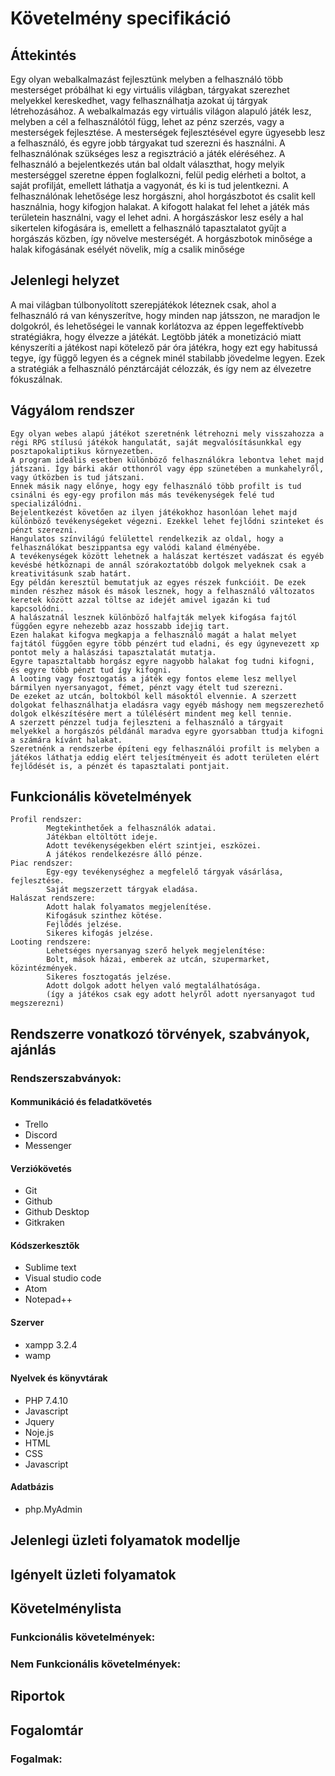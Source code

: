 

# Követelmény specifikáció

##  Áttekintés
Egy olyan webalkalmazást fejlesztünk melyben a felhasználó több mesterséget próbálhat ki egy virtuális világban, 
tárgyakat szerezhet melyekkel kereskedhet, vagy felhasználhatja azokat új tárgyak létrehozásához. A webalkalmazás 
egy virtuális világon alapuló játék lesz, melyben a cél a felhasználótól függ, lehet az pénz szerzés, vagy a 
mesterségek fejlesztése. A mesterségek fejlesztésével egyre ügyesebb lesz a felhasználó, és egyre jobb tárgyakat 
tud szerezni és használni. A felhasználónak szükséges lesz a regisztráció a játék eléréséhez. A felhasználó a 
bejelentkezés után bal oldalt választhat, hogy melyik mesterséggel szeretne éppen foglalkozni, felül pedig elérheti 
a boltot, a saját profilját, emellett láthatja a vagyonát, és ki is tud jelentkezni.
A felhasználónak lehetősége lesz horgászni, ahol horgászbotot és csalit kell használnia, hogy kifogjon halakat. 
A kifogott halakat fel lehet a játék más területein használni, vagy el lehet adni. A horgászáskor lesz esély a 
hal sikertelen kifogására is, emellett a felhasználó tapasztalatot gyűjt a horgászás közben, így növelve mesterségét. 
A horgászbotok minősége a halak kifogásának esélyét növelik, míg a csalik minősége 
## Jelenlegi helyzet
A mai világban túlbonyolított szerepjátékok léteznek csak, ahol a felhasználó rá van kényszerítve, 
hogy minden nap játsszon, ne maradjon le dolgokról, és lehetőségei le vannak korlátozva az éppen 
legeffektívebb stratégiákra, hogy élvezze a játékát. Legtöbb játék a monetizáció miatt kényszeríti 
a játékost napi kötelező pár óra játékra, hogy ezt egy habitussá tegye, így függő legyen és a cégnek 
minél stabilabb jövedelme legyen. Ezek a stratégiák a felhasználó pénztárcáját célozzák, és így nem 
az élvezetre fókuszálnak. 

## Vágyálom rendszer
	Egy olyan webes alapú játékot szeretnénk létrehozni mely visszahozza a régi RPG stílusú játékok hangulatát, saját megvalósításunkkal egy posztapokaliptikus környezetben. 
	A program ideális esetben különböző felhasználókra lebontva lehet majd játszani. Így bárki akár otthonról vagy épp szünetében a munkahelyről, vagy útközben is tud játszani. 
	Ennek másik nagy előnye, hogy egy felhasználó több profilt is tud csinálni és egy-egy profilon más más tevékenységek felé tud specializálódni. 
	Bejelentkezést követően az ilyen játékokhoz hasonlóan lehet majd különböző tevékenységeket végezni. Ezekkel lehet fejlődni szinteket és pénzt szerezni. 
	Hangulatos színvilágú felülettel rendelkezik az oldal, hogy a felhasználókat beszippantsa egy valódi kaland élményébe. 
	A tevékenységek között lehetnek a halászat kertészet vadászat és egyéb kevésbé hétköznapi de annál szórakoztatóbb dolgok melyeknek csak a kreativitásunk szab határt. 
	Egy példán keresztül bemutatjuk az egyes részek funkcióit. De ezek minden részhez mások és mások lesznek, hogy a felhasználó változatos keretek között azzal töltse az idejét amivel igazán ki tud kapcsolódni. 
	A halászatnál lesznek különböző halfajták melyek kifogása fajtól függően egyre nehezebb azaz hosszabb idejig tart. 
	Ezen halakat kifogva megkapja a felhasználó magát a halat melyet fajtától függően egyre több pénzért tud eladni, és egy úgynevezett xp pontot mely a halászási tapasztalatát mutatja.
	Egyre tapasztaltabb horgász egyre nagyobb halakat fog tudni kifogni, és egyre több pénzt tud így kifogni. 
	A looting vagy fosztogatás a játék egy fontos eleme lesz mellyel bármilyen nyersanyagot, fémet, pénzt vagy ételt tud szerezni. 
	De ezeket az utcán, boltokból kell másoktól elvennie. A szerzett dolgokat felhasználhatja eladásra vagy egyéb máshogy nem megszerezhető dolgok elkészítésére mert a túlélésért mindent meg kell tennie. 
	A szerzett pénzzel tudja fejleszteni a felhasználó a tárgyait melyekkel a horgászós példánál maradva egyre gyorsabban ttudja kifogni a számára kívánt halakat.
	Szeretnénk a rendszerbe építeni egy felhasználói profilt is melyben a játékos láthatja eddig elért teljesítményeit és adott területen elért fejlődését is, a pénzét és tapasztalati pontjait.

## Funkcionális követelmények
	Profil rendszer: 
			Megtekinthetőek a felhasználók adatai. 
			Játékban eltöltött ideje.
			Adott tevékenységekben elért szintjei, eszközei. 
			A játékos rendelkezésre álló pénze.
	Piac rendszer: 
			Egy-egy tevékenységhez a megfelelő tárgyak vásárlása, fejlesztése. 
			Saját megszerzett tárgyak eladása. 
	Halászat rendszere: 
			Adott halak folyamatos megjelenítése. 
			Kifogásuk szinthez kötése. 
			Fejlődés jelzése.
			Sikeres kifogás jelzése.
	Looting rendszere:
			Lehetséges nyersanyag szerő helyek megjelenítése: 
			Bolt, mások házai, emberek az utcán, szupermarket, közintézmények.
			Sikeres fosztogatás jelzése.
			Adott dolgok adott helyen való megtalálhatósága. 
			(így a játékos csak egy adott helyről adott nyersanyagot tud megszerezni)




## Rendszerre vonatkozó törvények, szabványok, ajánlás
### Rendszerszabványok:

#### Kommunikáció és feladatkövetés
- Trello
- Discord
- Messenger

#### Verziókövetés
- Git
- Github
- Github Desktop
- Gitkraken

#### Kódszerkesztők
- Sublime text
- Visual studio code
- Atom
- Notepad++

#### Szerver
- xampp 3.2.4
- wamp

#### Nyelvek és könyvtárak
- PHP 7.4.10
- Javascript
- Jquery
- Noje.js
- HTML
- CSS
- Javascript

#### Adatbázis
- php.MyAdmin

## Jelenlegi üzleti folyamatok modellje

## Igényelt üzleti folyamatok

## Követelménylista

### Funkcionális követelmények:

### Nem Funkcionális követelmények:

## Riportok

## Fogalomtár
### Fogalmak:
	
